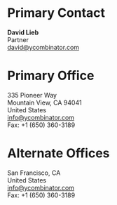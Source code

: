 # Primary Contact
**David Lieb**  
Partner  
david@ycombinator.com  

# Primary Office
335 Pioneer Way  
Mountain View, CA 94041  
United States  
info@ycombinator.com  
Fax: +1 (650) 360-3189  

# Alternate Offices
San Francisco, CA  
United States  
info@ycombinator.com  
Fax: +1 (650) 360-3189  
